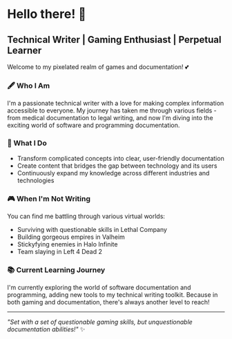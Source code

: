 # Hello there! 👋 

## Technical Writer | Gaming Enthusiast | Perpetual Learner

Welcome to my pixelated realm of games and documentation! 💕 

### 🖋️ Who I Am
I'm a passionate technical writer with a love for making complex information accessible to everyone. My journey has taken me through various fields - from medical documentation to legal writing, and now I'm diving into the exciting world of software and programming documentation.

### 🚀 What I Do
- Transform complicated concepts into clear, user-friendly documentation
- Create content that bridges the gap between technology and its users
- Continuously expand my knowledge across different industries and technologies

### 🎮 When I'm Not Writing
You can find me battling through various virtual worlds:
- Surviving with questionable skills in Lethal Company
- Building gorgeous empires in Valheim
- Stickyfying enemies in Halo Infinite
- Team slaying in Left 4 Dead 2 

### 📚 Current Learning Journey
I'm currently exploring the world of software documentation and programming, adding new tools to my technical writing toolkit. Because in both gaming and documentation, there's always another level to reach! 

---
*"Set with a set of questionable gaming skills, but unquestionable documentation abilities!"* ✨
